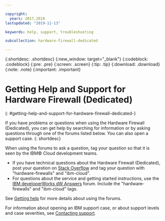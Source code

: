 ```yaml
---

copyright:
  years: 2017,2018
lastupdated: "2019-11-13"

keywords: help, support, troubleshooting

subcollection: hardware-firewall-dedicated

---
```


{:shortdesc: .shortdesc}
{:new_window: target="_blank"}
{:codeblock: .codeblock}
{:pre: .pre}
{:screen: .screen}
{:tip: .tip}
{:download: .download}
{:note: .note}
{:important: .important}

# Getting Help and Support for Hardware Firewall (Dedicated)
{: #getting-help-and-support-for-hardware-firewall-dedicated-}

If you have problems or questions when using the Hardware Firewall (Dedicated), you can get help by searching for information or by asking questions through one of the forums listed below. You can also open a support case.
{: shortdesc}

When using the forums to ask a question, tag your question so that it is seen by the IBM© Cloud development teams.

* If you have technical questions about the Hardware Firewall (Dedicated), post your question on [Stack Overflow](https://stackoverflow.com/search?q=hardware-firewalls+ibm-cloud) and tag your question with "hardware-firewalls" and "ibm-cloud".
* For questions about the service and getting started instructions, use the [IBM developerWorks dW Answers](https://developer.ibm.com/answers/topics/hardware-firewalls.html?smartspace=ibm-cloud) forum. Include the "hardware-firewalls" and "ibm-cloud" tags.

See [Getting help](/docs/get-support?topic=get-support-getting-customer-support#asking-a-question) for more details about using the forums.

For information about opening an IBM support case, or about support levels and case severities, see [Contacting support](/docs/get-support?topic=get-support-getting-customer-support).

